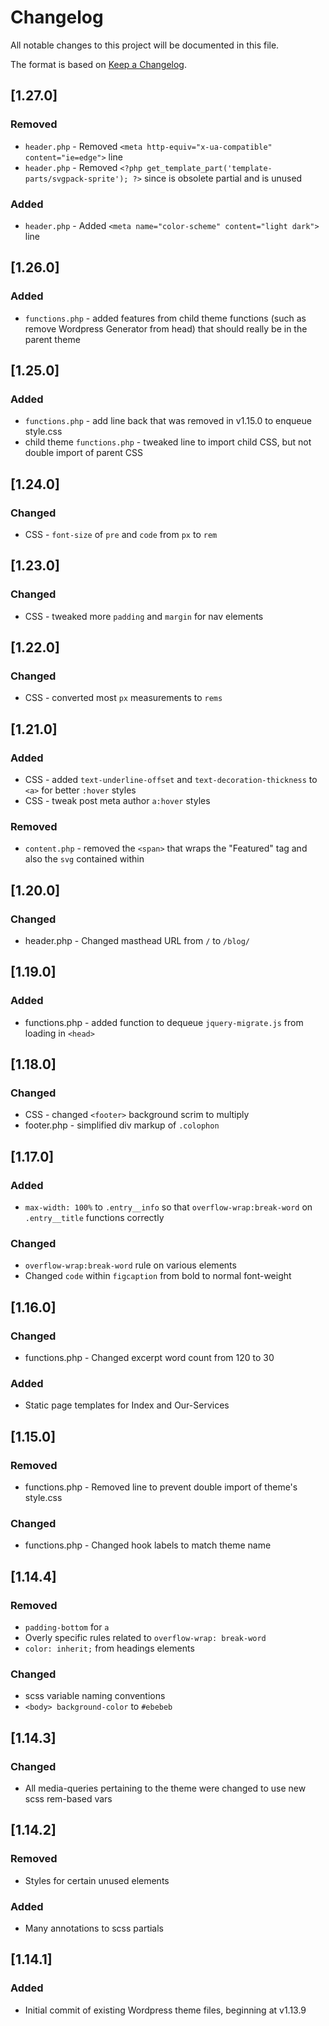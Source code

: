 # Changelog
All notable changes to this project will be documented in this file.

The format is based on [Keep a Changelog](https://keepachangelog.com/en/1.0.0/).

## [1.27.0]

### Removed
- `header.php` - Removed `<meta http-equiv="x-ua-compatible" content="ie=edge">` line
- `header.php` - Removed `<?php get_template_part('template-parts/svgpack-sprite'); ?>` since is obsolete partial and is unused

### Added
- `header.php` - Added `<meta name="color-scheme" content="light dark">` line

## [1.26.0]

### Added
- `functions.php` - added features from child theme functions (such as remove Wordpress Generator from head) that should really be in the parent theme

## [1.25.0]

### Added
- `functions.php` - add line back that was removed in v1.15.0 to enqueue style.css
- child theme `functions.php` - tweaked line to import child CSS, but not double import of parent CSS

## [1.24.0]

### Changed
- CSS - `font-size` of `pre` and `code` from `px` to `rem`

## [1.23.0]

### Changed
- CSS - tweaked more `padding` and `margin` for nav elements

## [1.22.0]

### Changed
- CSS - converted most `px` measurements to `rems`

## [1.21.0]

### Added
- CSS - added `text-underline-offset` and `text-decoration-thickness` to `<a>` for better `:hover` styles
- CSS - tweak post meta author `a:hover` styles

### Removed
- `content.php` - removed the `<span>` that wraps the "Featured" tag and also the `svg` contained within

## [1.20.0]

### Changed
- header.php - Changed masthead URL from `/` to `/blog/`

## [1.19.0]

### Added
- functions.php - added function to dequeue `jquery-migrate.js` from loading in `<head>`

## [1.18.0]

### Changed
- CSS - changed `<footer>` background scrim to multiply
- footer.php - simplified div markup of `.colophon`

## [1.17.0]

### Added
- `max-width: 100%` to `.entry__info` so that `overflow-wrap:break-word` on `.entry__title` functions correctly

### Changed
- `overflow-wrap:break-word` rule on various elements
- Changed `code` within `figcaption` from bold to normal font-weight

## [1.16.0]

### Changed
- functions.php - Changed excerpt word count from 120 to 30

### Added
- Static page templates for Index and Our-Services

## [1.15.0]

### Removed
- functions.php - Removed line to prevent double import of theme's style.css

### Changed
- functions.php - Changed hook labels to match theme name

## [1.14.4]

### Removed
- `padding-bottom` for `a`
- Overly specific rules related to `overflow-wrap: break-word`
- `color: inherit;` from headings elements

### Changed
- scss variable naming conventions
- `<body> background-color` to `#ebebeb`

## [1.14.3]

### Changed
- All media-queries pertaining to the theme were changed to use new scss rem-based vars

## [1.14.2]

### Removed
- Styles for certain unused elements

### Added
- Many annotations to scss partials

## [1.14.1]

### Added
- Initial commit of existing Wordpress theme files, beginning at v1.13.9
